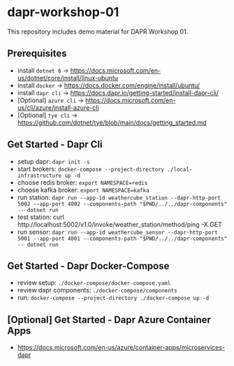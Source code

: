 # dapr-workshop-01

This repository includes demo material for DAPR Workshop 01.

## Prerequisites
- install `dotnet 6` -> https://docs.microsoft.com/en-us/dotnet/core/install/linux-ubuntu
- install `docker` -> https://docs.docker.com/engine/install/ubuntu/
- install `dapr cli` -> https://docs.dapr.io/getting-started/install-dapr-cli/
- [Optional] `azure cli` -> https://docs.microsoft.com/en-us/cli/azure/install-azure-cli
- [Optional] `tye cli` -> https://github.com/dotnet/tye/blob/main/docs/getting_started.md

## Get Started - Dapr Cli
- setup dapr: `dapr init -s`
- start brokers: `docker-compose --project-directory ./local-infrastructure up -d`
- choose redis broker: `export NAMESPACE=redis`
- choose kafka broker: `export NAMESPACE=kafka`
- run station: `dapr run --app-id weathercube_station --dapr-http-port 5002 --app-port 4002 --components-path "$PWD/../../dapr-components" -- dotnet run`
- test station: curl http://localhost:5002/v1.0/invoke/weather_station/method/ping -X GET
- run sensor: `dapr run --app-id weathercube_sensor --dapr-http-port 5001 --app-port 4001 --components-path "$PWD/../../dapr-components" -- dotnet run` 

## Get Started - Dapr Docker-Compose
- review setup: `./docker-compose/docker-compose.yaml`
- review dapr components: `./docker-compose/components`
- run: `docker-compose --project-directory ./docker-compose up -d`

## [Optional] Get Started - Dapr Azure Container Apps
- https://docs.microsoft.com/en-us/azure/container-apps/microservices-dapr